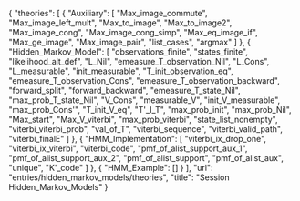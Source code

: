 {
    "theories": [
        {
            "Auxiliary": [
                "Max_image_commute",
                "Max_image_left_mult",
                "Max_to_image",
                "Max_to_image2",
                "Max_image_cong",
                "Max_image_cong_simp",
                "Max_eq_image_if",
                "Max_ge_image",
                "Max_image_pair",
                "list_cases",
                "argmax"
            ]
        },
        {
            "Hidden_Markov_Model": [
                "observations_finite",
                "states_finite",
                "likelihood_alt_def",
                "L_Nil",
                "emeasure_T_observation_Nil",
                "L_Cons",
                "L_measurable",
                "init_measurable",
                "T_init_observation_eq",
                "emeasure_T_observation_Cons",
                "emeasure_T_observation_backward",
                "forward_split",
                "forward_backward",
                "emeasure_T_state_Nil",
                "max_prob_T_state_Nil",
                "V_Cons",
                "measurable_V",
                "init_V_measurable",
                "max_prob_Cons'",
                "T_init_V_eq",
                "T'_I_T",
                "max_prob_init",
                "max_prob_Nil",
                "Max_start",
                "Max_V_viterbi",
                "max_prob_viterbi",
                "state_list_nonempty",
                "viterbi_viterbi_prob",
                "val_of_T",
                "viterbi_sequence",
                "viterbi_valid_path",
                "viterbi_finalE"
            ]
        },
        {
            "HMM_Implementation": [
                "viterbi_ix_drop_one",
                "viterbi_ix_viterbi",
                "viterbi_code",
                "pmf_of_alist_support_aux_1",
                "pmf_of_alist_support_aux_2",
                "pmf_of_alist_support",
                "pmf_of_alist_aux",
                "unique",
                "K'_code"
            ]
        },
        {
            "HMM_Example": []
        }
    ],
    "url": "entries/hidden_markov_models/theories",
    "title": "Session Hidden_Markov_Models"
}